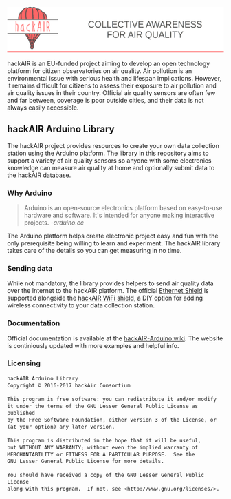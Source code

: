 ![hackAIR banner with logo](banner.png)

hackAIR is an EU-funded project aiming to develop an open technology platform for citizen observatories on air quality. Air pollution is an environmental issue with serious health and lifespan implications. However, it remains difficult for citizens to assess their exposure to air pollution and air quality issues in their country. Official air quality sensors are often few and far between, coverage is poor outside cities, and their data is not always easily accessible.

## hackAIR Arduino Library

The hackAIR project provides resources to create your own data collection station using the Arduino platform. The library in this repository aims to support a variety of air quality sensors so anyone with some electronics knowledge can measure air quality at home and optionally submit data to the hackAIR database.

### Why Arduino

> Arduino is an open-source electronics platform based on easy-to-use hardware and software. It's intended for anyone making interactive projects. *-arduino.cc*

The Arduino platform helps create electronic project easy and fun with the only prerequisite being willing to learn and experiment. The hackAIR library takes care of the details so you can get measuring in no time.

### Sending data

While not mandatory, the library provides helpers to send air quality data over the Internet to the hackAIR platform. The official [Ethernet Shield](https://www.arduino.cc/en/Main/ArduinoEthernetShieldV2) is supported alongside the [hackAIR WiFi shield](https://github.com/hackair-project/hackAir-ArduinoWiFi), a DIY option for adding wireless connectivity to your data collection station.

### Documentation

Official documentation is available at the [hackAIR-Arduino wiki](https://hackair-project.github.io/hackAir-Arduino/general/). The website is continiously updated with more examples and helpful info.

### Licensing

```
hackAIR Arduino Library
Copyright © 2016-2017 hackAir Consortium

This program is free software: you can redistribute it and/or modify
it under the terms of the GNU Lesser General Public License as published
by the Free Software Foundation, either version 3 of the License, or
(at your option) any later version.

This program is distributed in the hope that it will be useful,
but WITHOUT ANY WARRANTY; without even the implied warranty of
MERCHANTABILITY or FITNESS FOR A PARTICULAR PURPOSE.  See the
GNU Lesser General Public License for more details.

You should have received a copy of the GNU Lesser General Public License
along with this program.  If not, see <http://www.gnu.org/licenses/>.
```